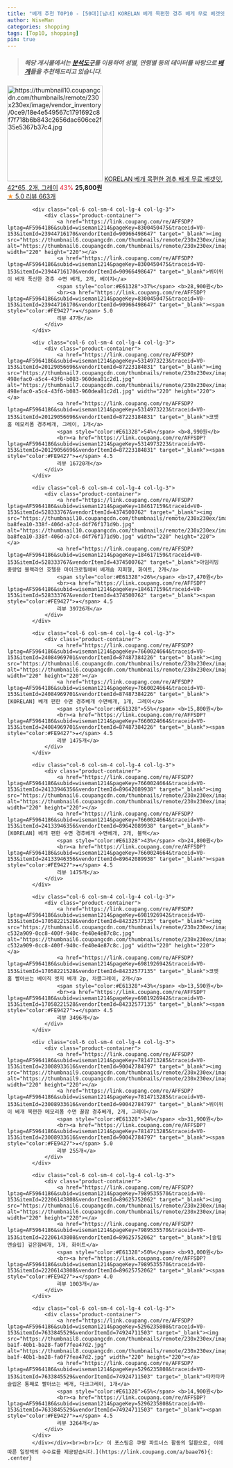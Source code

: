 ```yaml
---
title: "베개 추천 TOP10 - [50대][남녀] KORELAN 베개 목편한 경추 배게 무료 베갯잇, 42*65, 2개, 그레이"
author: WiseMan
categories: shopping
tags: [Top10, shopping]
pin: true
---
```


> ##### 해당 게시물에서는 [**분석도구**](https://itemscout.io/)를 이용하여 **성별**, **연령별** 등의 데이터를 바탕으로 [**베개**](https://link.coupang.com/a/baae76)들을 추천해드리고 있습니다.
<div class="container"><div class="row">
            <div class="col-6 col-sm-4 col-lg-4 col-lg-3">
                <div class="product-container">
                    <a href="https://link.coupang.com/re/AFFSDP?lptag=AF5964186&subid=wiseman1214&pageKey=8234021984&traceid=V0-153&itemId=23820362940&vendorItemId=90726486261" target="_blank"><img src="https://thumbnail10.coupangcdn.com/thumbnails/remote/230x230ex/image/vendor_inventory/0ce9/18e4e549567c1791692c8f7f718b6b843c2656dac606ce2f35e5367b37c4.jpg" alt="https://thumbnail10.coupangcdn.com/thumbnails/remote/230x230ex/image/vendor_inventory/0ce9/18e4e549567c1791692c8f7f718b6b843c2656dac606ce2f35e5367b37c4.jpg" width="220" height="220"></a>
                    <a href="https://link.coupang.com/re/AFFSDP?lptag=AF5964186&subid=wiseman1214&pageKey=8234021984&traceid=V0-153&itemId=23820362940&vendorItemId=90726486261" target="_blank">KORELAN 베개 목편한 경추 배게 무료 베갯잇, 42*65, 2개, 그레이</a>
                    <span style="color:#E61328">43%</span> <b>25,800원</b>
                    <br><a href="https://link.coupang.com/re/AFFSDP?lptag=AF5964186&subid=wiseman1214&pageKey=8234021984&traceid=V0-153&itemId=23820362940&vendorItemId=90726486261" target="_blank"><span style="color:#FE9427">★</span> 5.0
                    리뷰 663개</a>
                </div>
            </div>
            
            <div class="col-6 col-sm-4 col-lg-4 col-lg-3">
                <div class="product-container">
                    <a href="https://link.coupang.com/re/AFFSDP?lptag=AF5964186&subid=wiseman1214&pageKey=8300450475&traceid=V0-153&itemId=23944716170&vendorItemId=90966498647" target="_blank"><img src="https://thumbnail6.coupangcdn.com/thumbnails/remote/230x230ex/image/vendor_inventory/1377/889312cf739d8a0e13aa0b4ae3525ae245dc082b8238b30482327c83c776.jpg" alt="https://thumbnail6.coupangcdn.com/thumbnails/remote/230x230ex/image/vendor_inventory/1377/889312cf739d8a0e13aa0b4ae3525ae245dc082b8238b30482327c83c776.jpg" width="220" height="220"></a>
                    <a href="https://link.coupang.com/re/AFFSDP?lptag=AF5964186&subid=wiseman1214&pageKey=8300450475&traceid=V0-153&itemId=23944716170&vendorItemId=90966498647" target="_blank">뷔이위이 베개 푹신한 경추 수면 베개, 2개, 베이지</a>
                    <span style="color:#E61328">37%</span> <b>28,900원</b>
                    <br><a href="https://link.coupang.com/re/AFFSDP?lptag=AF5964186&subid=wiseman1214&pageKey=8300450475&traceid=V0-153&itemId=23944716170&vendorItemId=90966498647" target="_blank"><span style="color:#FE9427">★</span> 5.0
                    리뷰 47개</a>
                </div>
            </div>
            
            <div class="col-6 col-sm-4 col-lg-4 col-lg-3">
                <div class="product-container">
                    <a href="https://link.coupang.com/re/AFFSDP?lptag=AF5964186&subid=wiseman1214&pageKey=5314973223&traceid=V0-153&itemId=20129056696&vendorItemId=87223184831" target="_blank"><img src="https://thumbnail7.coupangcdn.com/thumbnails/remote/230x230ex/image/retail/images/624397492515072-498efac0-a5c4-43f6-b083-960dea81c2d1.jpg" alt="https://thumbnail7.coupangcdn.com/thumbnails/remote/230x230ex/image/retail/images/624397492515072-498efac0-a5c4-43f6-b083-960dea81c2d1.jpg" width="220" height="220"></a>
                    <a href="https://link.coupang.com/re/AFFSDP?lptag=AF5964186&subid=wiseman1214&pageKey=5314973223&traceid=V0-153&itemId=20129056696&vendorItemId=87223184831" target="_blank">코멧 홈 메모리폼 경추베개, 그레이, 1개</a>
                    <span style="color:#E61328">54%</span> <b>8,990원</b>
                    <br><a href="https://link.coupang.com/re/AFFSDP?lptag=AF5964186&subid=wiseman1214&pageKey=5314973223&traceid=V0-153&itemId=20129056696&vendorItemId=87223184831" target="_blank"><span style="color:#FE9427">★</span> 4.5
                    리뷰 16720개</a>
                </div>
            </div>
            
            <div class="col-6 col-sm-4 col-lg-4 col-lg-3">
                <div class="product-container">
                    <a href="https://link.coupang.com/re/AFFSDP?lptag=AF5964186&subid=wiseman1214&pageKey=184617159&traceid=V0-153&itemId=528333767&vendorItemId=4374500762" target="_blank"><img src="https://thumbnail10.coupangcdn.com/thumbnails/remote/230x230ex/image/retail/images/3753899275254625-ba8fea10-338f-406d-a7c4-d4f76f171d9b.jpg" alt="https://thumbnail10.coupangcdn.com/thumbnails/remote/230x230ex/image/retail/images/3753899275254625-ba8fea10-338f-406d-a7c4-d4f76f171d9b.jpg" width="220" height="220"></a>
                    <a href="https://link.coupang.com/re/AFFSDP?lptag=AF5964186&subid=wiseman1214&pageKey=184617159&traceid=V0-153&itemId=528333767&vendorItemId=4374500762" target="_blank">아임리빙 중량업 블랙라인 호텔용 마이크로필에버 베개솜 지퍼형, 화이트, 2개</a>
                    <span style="color:#E61328">26%</span> <b>17,470원</b>
                    <br><a href="https://link.coupang.com/re/AFFSDP?lptag=AF5964186&subid=wiseman1214&pageKey=184617159&traceid=V0-153&itemId=528333767&vendorItemId=4374500762" target="_blank"><span style="color:#FE9427">★</span> 4.5
                    리뷰 39726개</a>
                </div>
            </div>
            
            <div class="col-6 col-sm-4 col-lg-4 col-lg-3">
                <div class="product-container">
                    <a href="https://link.coupang.com/re/AFFSDP?lptag=AF5964186&subid=wiseman1214&pageKey=7660024664&traceid=V0-153&itemId=24084969701&vendorItemId=87487384226" target="_blank"><img src="https://thumbnail6.coupangcdn.com/thumbnails/remote/230x230ex/image/vendor_inventory/bb5c/e3dfc24d4df48a242016717970f726b97704c5dae4c6adbcbee8731aea0f.jpg" alt="https://thumbnail6.coupangcdn.com/thumbnails/remote/230x230ex/image/vendor_inventory/bb5c/e3dfc24d4df48a242016717970f726b97704c5dae4c6adbcbee8731aea0f.jpg" width="220" height="220"></a>
                    <a href="https://link.coupang.com/re/AFFSDP?lptag=AF5964186&subid=wiseman1214&pageKey=7660024664&traceid=V0-153&itemId=24084969701&vendorItemId=87487384226" target="_blank">[KORELAN] 베개 편한 수면 경추베개 수면베개, 1개, 그레이</a>
                    <span style="color:#E61328">55%</span> <b>15,800원</b>
                    <br><a href="https://link.coupang.com/re/AFFSDP?lptag=AF5964186&subid=wiseman1214&pageKey=7660024664&traceid=V0-153&itemId=24084969701&vendorItemId=87487384226" target="_blank"><span style="color:#FE9427">★</span> 4.5
                    리뷰 1475개</a>
                </div>
            </div>
            
            <div class="col-6 col-sm-4 col-lg-4 col-lg-3">
                <div class="product-container">
                    <a href="https://link.coupang.com/re/AFFSDP?lptag=AF5964186&subid=wiseman1214&pageKey=7660024664&traceid=V0-153&itemId=24133946356&vendorItemId=89642089938" target="_blank"><img src="https://thumbnail6.coupangcdn.com/thumbnails/remote/230x230ex/image/vendor_inventory/4d56/2094b23a910a3aaf701c158f3f15e8e64a77d4047e23a35a57187d944fc4.jpg" alt="https://thumbnail6.coupangcdn.com/thumbnails/remote/230x230ex/image/vendor_inventory/4d56/2094b23a910a3aaf701c158f3f15e8e64a77d4047e23a35a57187d944fc4.jpg" width="220" height="220"></a>
                    <a href="https://link.coupang.com/re/AFFSDP?lptag=AF5964186&subid=wiseman1214&pageKey=7660024664&traceid=V0-153&itemId=24133946356&vendorItemId=89642089938" target="_blank">[KORELAN] 베개 편한 수면 경추베개 수면베개, 2개, 블랙</a>
                    <span style="color:#E61328">43%</span> <b>24,800원</b>
                    <br><a href="https://link.coupang.com/re/AFFSDP?lptag=AF5964186&subid=wiseman1214&pageKey=7660024664&traceid=V0-153&itemId=24133946356&vendorItemId=89642089938" target="_blank"><span style="color:#FE9427">★</span> 4.5
                    리뷰 1475개</a>
                </div>
            </div>
            
            <div class="col-6 col-sm-4 col-lg-4 col-lg-3">
                <div class="product-container">
                    <a href="https://link.coupang.com/re/AFFSDP?lptag=AF5964186&subid=wiseman1214&pageKey=6981926942&traceid=V0-153&itemId=17058221528&vendorItemId=84232577135" target="_blank"><img src="https://thumbnail6.coupangcdn.com/thumbnails/remote/230x230ex/image/retail/images/2021083757364982-c532a909-0cc8-400f-940c-fe40e4e87c8c.jpg" alt="https://thumbnail6.coupangcdn.com/thumbnails/remote/230x230ex/image/retail/images/2021083757364982-c532a909-0cc8-400f-940c-fe40e4e87c8c.jpg" width="220" height="220"></a>
                    <a href="https://link.coupang.com/re/AFFSDP?lptag=AF5964186&subid=wiseman1214&pageKey=6981926942&traceid=V0-153&itemId=17058221528&vendorItemId=84232577135" target="_blank">코멧 홈 빨아쓰는 베이직 엣지 베개 2p, 차콜그레이, 2개</a>
                    <span style="color:#E61328">43%</span> <b>13,590원</b>
                    <br><a href="https://link.coupang.com/re/AFFSDP?lptag=AF5964186&subid=wiseman1214&pageKey=6981926942&traceid=V0-153&itemId=17058221528&vendorItemId=84232577135" target="_blank"><span style="color:#FE9427">★</span> 4.5
                    리뷰 3496개</a>
                </div>
            </div>
            
            <div class="col-6 col-sm-4 col-lg-4 col-lg-3">
                <div class="product-container">
                    <a href="https://link.coupang.com/re/AFFSDP?lptag=AF5964186&subid=wiseman1214&pageKey=7814713285&traceid=V0-153&itemId=23008933616&vendorItemId=90042784797" target="_blank"><img src="https://thumbnail9.coupangcdn.com/thumbnails/remote/230x230ex/image/vendor_inventory/9548/e8cae389a12c48cf667a0031a68eff9c13e5a50e38f1e6b8f3720e387639.jpg" alt="https://thumbnail9.coupangcdn.com/thumbnails/remote/230x230ex/image/vendor_inventory/9548/e8cae389a12c48cf667a0031a68eff9c13e5a50e38f1e6b8f3720e387639.jpg" width="220" height="220"></a>
                    <a href="https://link.coupang.com/re/AFFSDP?lptag=AF5964186&subid=wiseman1214&pageKey=7814713285&traceid=V0-153&itemId=23008933616&vendorItemId=90042784797" target="_blank">뷔이위이 베개 목편한 메모리폼 수면 꿀잠 경추베개, 2개, 그레이</a>
                    <span style="color:#E61328">34%</span> <b>31,900원</b>
                    <br><a href="https://link.coupang.com/re/AFFSDP?lptag=AF5964186&subid=wiseman1214&pageKey=7814713285&traceid=V0-153&itemId=23008933616&vendorItemId=90042784797" target="_blank"><span style="color:#FE9427">★</span> 5.0
                    리뷰 255개</a>
                </div>
            </div>
            
            <div class="col-6 col-sm-4 col-lg-4 col-lg-3">
                <div class="product-container">
                    <a href="https://link.coupang.com/re/AFFSDP?lptag=AF5964186&subid=wiseman1214&pageKey=7989535570&traceid=V0-153&itemId=22206143808&vendorItemId=89625752062" target="_blank"><img src="https://thumbnail6.coupangcdn.com/thumbnails/remote/230x230ex/image/vendor_inventory/3990/d8407cdf67540bbd4c5775e4df7a7c5b03f7245836dd169bc95808b0b8cf.jpg" alt="https://thumbnail6.coupangcdn.com/thumbnails/remote/230x230ex/image/vendor_inventory/3990/d8407cdf67540bbd4c5775e4df7a7c5b03f7245836dd169bc95808b0b8cf.jpg" width="220" height="220"></a>
                    <a href="https://link.coupang.com/re/AFFSDP?lptag=AF5964186&subid=wiseman1214&pageKey=7989535570&traceid=V0-153&itemId=22206143808&vendorItemId=89625752062" target="_blank">[슬립앤슬립] 깊은잠베개, 1개, 화이트</a>
                    <span style="color:#E61328">50%</span> <b>93,000원</b>
                    <br><a href="https://link.coupang.com/re/AFFSDP?lptag=AF5964186&subid=wiseman1214&pageKey=7989535570&traceid=V0-153&itemId=22206143808&vendorItemId=89625752062" target="_blank"><span style="color:#FE9427">★</span> 4.0
                    리뷰 1003개</a>
                </div>
            </div>
            
            <div class="col-6 col-sm-4 col-lg-4 col-lg-3">
                <div class="product-container">
                    <a href="https://link.coupang.com/re/AFFSDP?lptag=AF5964186&subid=wiseman1214&pageKey=5296235808&traceid=V0-153&itemId=7633845529&vendorItemId=74924711503" target="_blank"><img src="https://thumbnail8.coupangcdn.com/thumbnails/remote/230x230ex/image/retail/images/2021/04/05/16/2/b5b3934a-ba1f-40b1-ba28-fa0f7fea47d2.jpg" alt="https://thumbnail8.coupangcdn.com/thumbnails/remote/230x230ex/image/retail/images/2021/04/05/16/2/b5b3934a-ba1f-40b1-ba28-fa0f7fea47d2.jpg" width="220" height="220"></a>
                    <a href="https://link.coupang.com/re/AFFSDP?lptag=AF5964186&subid=wiseman1214&pageKey=5296235808&traceid=V0-153&itemId=7633845529&vendorItemId=74924711503" target="_blank">타카타카 슬립온 통째로 빨아쓰는 베개, 다크그레이, 1개</a>
                    <span style="color:#E61328">65%</span> <b>14,900원</b>
                    <br><a href="https://link.coupang.com/re/AFFSDP?lptag=AF5964186&subid=wiseman1214&pageKey=5296235808&traceid=V0-153&itemId=7633845529&vendorItemId=74924711503" target="_blank"><span style="color:#FE9427">★</span> 4.5
                    리뷰 3264개</a>
                </div>
            </div>
            </div></div><br><br>[👉 이 포스팅은 쿠팡 파트너스 활동의 일환으로, 이에 따른 일정액의 수수료를 제공받습니다.](https://link.coupang.com/a/baae76){: .center}